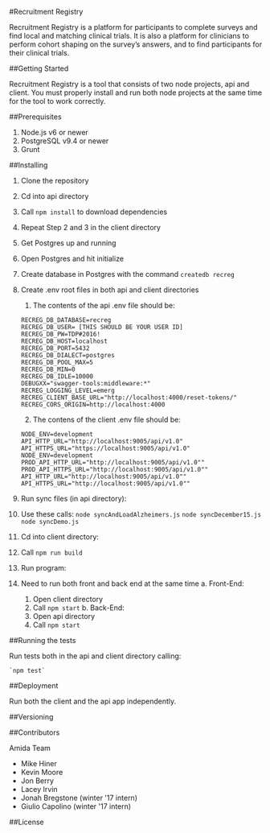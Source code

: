 #Recruitment Registry

Recruitment Registry is a platform for participants to complete surveys and find local and matching clinical trials. It is also a platform for clinicians to perform cohort shaping on the survey’s answers, and to find participants for their clinical trials.

##Getting Started

Recruitment Registry is a tool that consists of two node projects, api and client. You must properly install and run both node projects at the same time for the tool to work correctly.

##Prerequisites

1. Node.js v6 or newer
2. PostgreSQL v9.4 or newer
3. Grunt

##Installing

1. Clone the repository
2. Cd into api directory
3. Call `npm install`  to download dependencies
4. Repeat Step 2 and 3 in the client directory
5. Get Postgres up and running
  1. Open Postgres and hit initialize
6. Create database in Postgres with the command `createdb recreg`
7. Create .env root files in both api and client directories
  	1. The contents of the api .env file should be:
      ```
      RECREG_DB_DATABASE=recreg
      RECREG_DB_USER= [THIS SHOULD BE YOUR USER ID]
      RECREG_DB_PW=TDP#2016!
      RECREG_DB_HOST=localhost
      RECREG_DB_PORT=5432
      RECREG_DB_DIALECT=postgres
      RECREG_DB_POOL_MAX=5
      RECREG_DB_MIN=0
      RECREG_DB_IDLE=10000
      DEBUGXX="swagger-tools:middleware:*"
      RECREG_LOGGING_LEVEL=emerg
      RECREG_CLIENT_BASE_URL="http://localhost:4000/reset-tokens/"
      RECREG_CORS_ORIGIN=http://localhost:4000
      ```

    2. The contens of the client .env file should be:
      ```
      NODE_ENV=development
      API_HTTP_URL="http://localhost:9005/api/v1.0"
      API_HTTPS_URL="https://localhost:9005/api/v1.0"
      NODE_ENV=development
      PROD_API_HTTP_URL="http://localhost:9005/api/v1.0""
      PROD_API_HTTPS_URL="http://localhost:9005/api/v1.0""
      API_HTTP_URL="http://localhost:9005/api/v1.0""
      API_HTTPS_URL="http://localhost:9005/api/v1.0""
      ```
8. Run sync files (in api directory):
  1. Use these calls:
      `node syncAndLoadAlzheimers.js`
      `node syncDecember15.js`
      `node syncDemo.js`
9. Cd into client directory:
  1. Call `npm run build`
10. Run program:
  1. Need to run both front and back end at the same time
    a. Front-End:
      1. Open client directory
      2. Call `npm start`
    b. Back-End:
      1. Open api directory
      2. Call `npm start`

##Running the tests

Run tests both in the api and client directory calling:

    `npm test`

##Deployment

Run both the client and the api app independently.


##Versioning



##Contributors

Amida Team

- Mike Hiner
- Kevin Moore
- Jon Berry  
- Lacey Irvin
- Jonah Bregstone (winter '17 intern)
- Giulio Capolino (winter '17 intern)

##License
